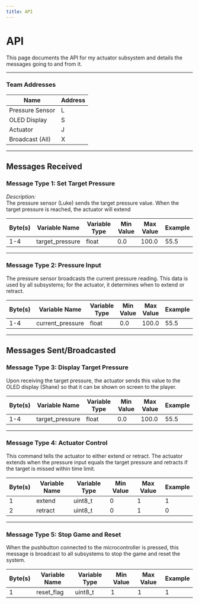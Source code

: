 ```yaml
---
title: API
---
```


# API

This page documents the API for my actuator subsystem and details the messages going to and from it.

---

### Team Addresses

| Name              | Address |
|-------------------|---------|
| Pressure Sensor   | L       |
| OLED Display      | S       |
| Actuator          | J       |
| Broadcast (All)   | X       |

---

## Messages Received

### Message Type 1: Set Target Pressure
*Description:*  
The pressure sensor (Luke) sends the target pressure value. When the target pressure is reached, the actuator will extend

| Byte(s) | Variable Name    | Variable Type | Min Value | Max Value | Example |
|---------|------------------|---------------|-----------|-----------|---------|
| 1-4     | target_pressure  | float         | 0.0       | 100.0     | 55.5    |

---

### Message Type 2: Pressure Input
  
The pressure sensor broadcasts the current pressure reading. This data is used by all subsystems; for the actuator, it determines when to extend or retract.

| Byte(s) | Variable Name     | Variable Type | Min Value | Max Value | Example |
|---------|-------------------|---------------|-----------|-----------|---------|
| 1-4     | current_pressure  | float         | 0.0       | 100.0     | 55.5    |

---

## Messages Sent/Broadcasted

### Message Type 3: Display Target Pressure
 
Upon receiving the target pressure, the actuator sends this value to the OLED display (Shane) so that it can be shown on screen to the player.

| Byte(s) | Variable Name    | Variable Type | Min Value | Max Value | Example |
|---------|------------------|---------------|-----------|-----------|---------|
| 1-4     | target_pressure  | float         | 0.0       | 100.0     | 55.5   |

---

### Message Type 4: Actuator Control

This command tells the actuator to either extend or retract. The actuator extends when the pressure input equals the target pressure and retracts if the target is missed within time limit.

| Byte(s) | Variable Name | Variable Type | Min Value | Max Value | Example |
|---------|---------------|---------------|-----------|-----------|---------|
| 1       | extend        | uint8_t       | 0         | 1         | 1       |
| 2       | retract       | uint8_t       | 0         | 1         | 0       |

---

### Message Type 5: Stop Game and Reset
  
When the pushbutton connected to the microcontroller is pressed, this message is broadcast to all subsystems to stop the game and reset the system.

| Byte(s) | Variable Name | Variable Type | Min Value | Max Value | Example |
|---------|---------------|---------------|-----------|-----------|---------|
| 1       | reset_flag    | uint8_t       | 1         | 1         | 1       |
